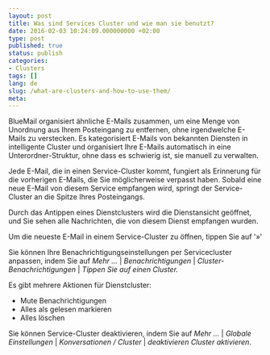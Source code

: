 ```yaml
---
layout: post
title: Was sind Services Cluster und wie man sie benutzt?
date: 2016-02-03 10:24:09.000000000 +02:00
type: post
published: true
status: publish
categories:
- Clusters
tags: []
lang: de
slug: /what-are-clusters-and-how-to-use-them/
meta:
---
```


BlueMail organisiert ähnliche E-Mails zusammen, um eine Menge von Unordnung aus Ihrem Posteingang zu entfernen, ohne irgendwelche E-Mails zu verstecken. Es kategorisiert E-Mails von bekannten Diensten in intelligente Cluster und organisiert Ihre E-Mails automatisch in eine Unterordner-Struktur, ohne dass es schwierig ist, sie manuell zu verwalten.

Jede E-Mail, die in einen Service-Cluster kommt, fungiert als Erinnerung für die vorherigen E-Mails, die Sie möglicherweise verpasst haben. Sobald eine neue E-Mail von diesem Service empfangen wird, springt der Service-Cluster an die Spitze Ihres Posteingangs.

Durch das Antippen eines Dienstclusters wird die Dienstansicht geöffnet, und Sie sehen alle Nachrichten, die von diesem Dienst empfangen wurden.

Um die neueste E-Mail in einem Service-Cluster zu öffnen, tippen Sie auf '»'

Sie können Ihre Benachrichtigungseinstellungen per Servicecluster anpassen, indem Sie auf *Mehr ...* \| *Benachrichtigungen* \| *Cluster-Benachrichtigungen* \| *Tippen Sie auf einen Cluster.*

Es gibt mehrere Aktionen für Dienstcluster:

* Mute Benachrichtigungen
* Alles als gelesen markieren
* Alles löschen

Sie können Service-Cluster deaktivieren, indem Sie auf *Mehr ...* \| *Globale Einstellungen* \| *Konversationen / Cluster* \| *deaktivieren Cluster aktivieren*.
